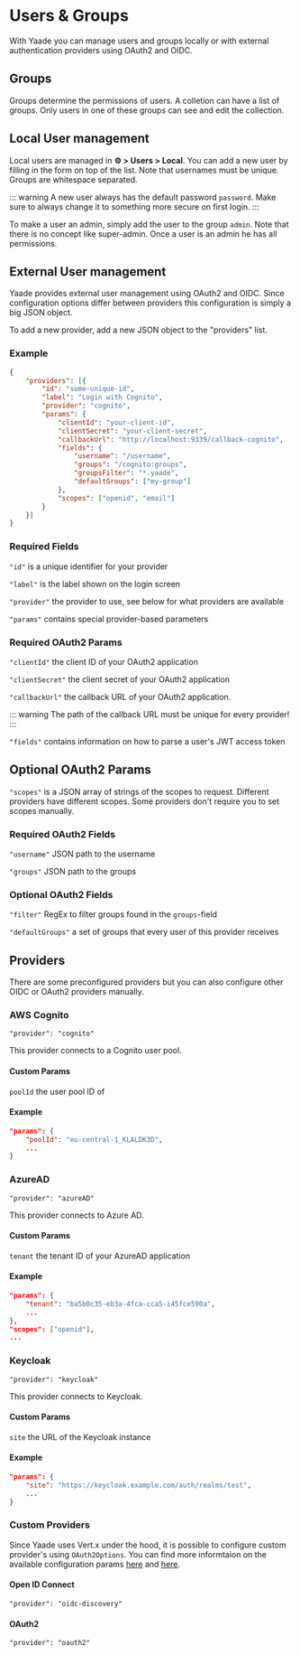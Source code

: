 # Users & Groups

With Yaade you can manage users and groups locally or with external authentication providers using OAuth2 and OIDC.

## Groups

Groups determine the permissions of users. A colletion can have a list of groups. Only users in one of these groups can see and edit the collection.

## Local User management

Local users are managed in **⚙️ > Users > Local**. You can add a new user by filling in the form on top of the list. Note that usernames must be unique. Groups are whitespace separated.

::: warning
A new user always has the default password `password`. Make sure to always change it to something more secure on first login.
:::

To make a user an admin, simply add the user to the group `admin`. Note that there is no concept like super-admin. Once a user is an admin he has all permissions.

## External User management

Yaade provides external user management using OAuth2 and OIDC. Since configuration options differ between providers this configuration is simply a big JSON object.

To add a new provider, add a new JSON object to the "providers" list.


### Example 

```json
{
    "providers": [{
        "id": "some-unique-id",
        "label": "Login with Cognito",
        "provider": "cognito",
        "params": {
            "clientId": "your-client-id",
            "clientSecret": "your-client-secret",
            "callbackUrl": "http://localhost:9339/callback-cognito",
            "fields": {
                "username": "/username",
                "groups": "/cognito:groups",
                "groupsFilter": "*.yaade",
                "defaultGroups": ["my-group"]
            },
            "scopes": ["openid", "email"]
        }
    }]
}
```

### Required Fields

`"id"` is a unique identifier for your provider

`"label"` is the label shown on the login screen

`"provider"` the provider to use, see below for what providers are available

`"params"` contains special provider-based parameters

### Required OAuth2 Params

`"clientId"` the client ID of your OAuth2 application

`"clientSecret"` the client secret of your OAuth2 application

`"callbackUrl"` the callback URL of your OAuth2 application.

::: warning
The path of the callback URL must be unique for every provider!
:::

`"fields"` contains information on how to parse a user's JWT access token

## Optional OAuth2 Params

`"scopes"` is a JSON array of strings of the scopes to request. Different providers have different scopes. Some providers don't require you to set scopes manually.

### Required OAuth2 Fields

`"username"` JSON path to the username

`"groups"` JSON path to the groups

### Optional OAuth2 Fields

`"filter"` RegEx to filter groups found in the `groups`-field

`"defaultGroups"` a set of groups that every user of this provider receives

## Providers

There are some preconfigured providers but you can also configure other OIDC or OAuth2 providers manually.

### AWS Cognito

`"provider": "cognito"`

This provider connects to a Cognito user pool.

#### Custom Params

`poolId` the user pool ID of

#### Example

```json
"params": {
    "poolId": "eu-central-1_KLALDK3D",
    ...
}
```

### AzureAD

`"provider": "azureAD"`

This provider connects to Azure AD.

#### Custom Params

`tenant` the tenant ID of your AzureAD application

#### Example

```json
"params": {
    "tenant": "ba5b0c35-eb3a-4fca-cca5-i45fce590a",
    ...
},
"scopes": ["openid"],
...
```

### Keycloak

`"provider": "keycloak"`

This provider connects to Keycloak.

#### Custom Params

`site` the URL of the Keycloak instance

#### Example

```json
"params": {
    "site": "https://keycloak.example.com/auth/realms/test",
    ...
}
```

### Custom Providers

Since Yaade uses Vert.x under the hood, it is possible to configure custom provider's using `OAuth2Options`. You can find more informtaion on the available configuration params [here](https://vertx.io/docs/vertx-auth-oauth2/java/) and [here](https://vertx.io/docs/apidocs/io/vertx/ext/auth/oauth2/OAuth2Options.html).

#### Open ID Connect

`"provider": "oidc-discovery"`

#### OAuth2

`"provider": "oauth2"`
